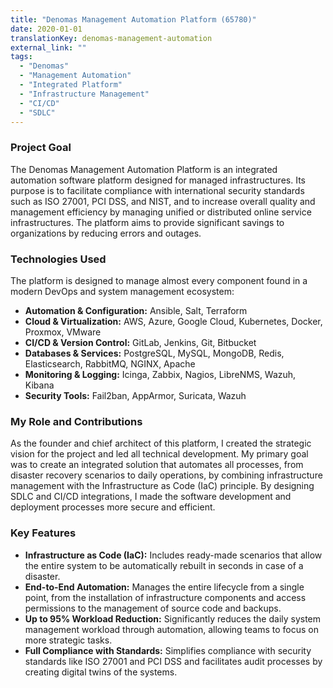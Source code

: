 ```yaml
---
title: "Denomas Management Automation Platform (65780)"
date: 2020-01-01
translationKey: denomas-management-automation
external_link: ""
tags:
  - "Denomas"
  - "Management Automation"
  - "Integrated Platform"
  - "Infrastructure Management"
  - "CI/CD"
  - "SDLC"
---
```


### Project Goal
The Denomas Management Automation Platform is an integrated automation software platform designed for managed infrastructures. Its purpose is to facilitate compliance with international security standards such as ISO 27001, PCI DSS, and NIST, and to increase overall quality and management efficiency by managing unified or distributed online service infrastructures. The platform aims to provide significant savings to organizations by reducing errors and outages.

### Technologies Used
The platform is designed to manage almost every component found in a modern DevOps and system management ecosystem:
- **Automation & Configuration:** Ansible, Salt, Terraform
- **Cloud & Virtualization:** AWS, Azure, Google Cloud, Kubernetes, Docker, Proxmox, VMware
- **CI/CD & Version Control:** GitLab, Jenkins, Git, Bitbucket
- **Databases & Services:** PostgreSQL, MySQL, MongoDB, Redis, Elasticsearch, RabbitMQ, NGINX, Apache
- **Monitoring & Logging:** Icinga, Zabbix, Nagios, LibreNMS, Wazuh, Kibana
- **Security Tools:** Fail2ban, AppArmor, Suricata, Wazuh

### My Role and Contributions
As the founder and chief architect of this platform, I created the strategic vision for the project and led all technical development. My primary goal was to create an integrated solution that automates all processes, from disaster recovery scenarios to daily operations, by combining infrastructure management with the Infrastructure as Code (IaC) principle. By designing SDLC and CI/CD integrations, I made the software development and deployment processes more secure and efficient.

### Key Features
- **Infrastructure as Code (IaC):** Includes ready-made scenarios that allow the entire system to be automatically rebuilt in seconds in case of a disaster.
- **End-to-End Automation:** Manages the entire lifecycle from a single point, from the installation of infrastructure components and access permissions to the management of source code and backups.
- **Up to 95% Workload Reduction:** Significantly reduces the daily system management workload through automation, allowing teams to focus on more strategic tasks.
- **Full Compliance with Standards:** Simplifies compliance with security standards like ISO 27001 and PCI DSS and facilitates audit processes by creating digital twins of the systems.